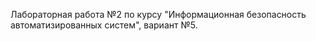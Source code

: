 Лабораторная работа №2 по курсу "Информационная безопасность автоматизированных систем", вариант №5.
